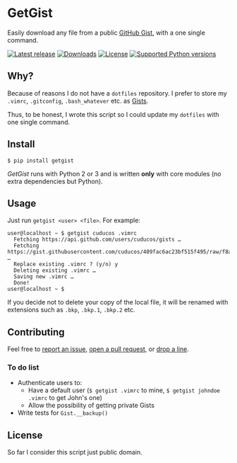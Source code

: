 # GetGist

Easily download any file from a public [GitHub Gist](http://gist.github.com), with a one single command.

[![Latest release](https://pypip.in/version/getgist/badge.svg?style=flat-square)](https://pypi.python.org/pypi/getgist/)
[![Downloads](https://pypip.in/download/getgist/badge.svg?style=flat-square)](https://pypi.python.org/pypi/getgist/)
[![License](https://pypip.in/license/getgist/badge.svg?style=flat-square)](https://pypi.python.org/pypi/getgist/)
[![Supported Python versions](https://pypip.in/py_versions/getgist/badge.svg?style=flat-square)](https://pypi.python.org/pypi/getgist/)

## Why?

Because of reasons I do not have a `dotfiles` repository. I prefer to store my `.vimrc`, `.gitconfig`, `.bash_whatever` etc. as [Gists](http://gist.github.com/).

Thus, to be honest, I wrote this script so I could update my `dotfiles` with one single command.

## Install

`$ pip install getgist`

*GetGist* runs with Python 2 or 3 and is written **only** with core modules (no extra dependencies but Python).

## Usage

Just run `getgist <user> <file>`. For example:

```
user@localhost ~ $ getgist cuducos .vimrc
  Fetching https://api.github.com/users/cuducos/gists …
  Fetching https://gist.githubusercontent.com/cuducos/409fac6ac23bf515f495/raw/f8acc26f0422b02fc282c5b4e97b70710044dbb3/.vimrc …
  Replace existing .vimrc ? (y/n) y
  Deleting existing .vimrc …
  Saving new .vimrc …
  Done!
user@localhost ~ $
```

If you decide not to delete your copy of the local file, it will be renamed with extensions such as `.bkp`, `.bkp.1`, `.bkp.2` etc.

## Contributing

Feel free to [report an issue](http://github.com/cuducos/getgist/issues), [open a pull request](http://github.com/cuducos/getgist/pulls), or [drop a line](http://twitter.com/cuducos).

### To do list

* Authenticate users to:
  * Have a default user (`$ getgist .vimrc` to mine, `$ getgist johndoe .vimrc` to get John's one)
  * Allow the possibility of getting private Gists
* Write tests for `Gist.__backup()`

## License

So far I consider this script just public domain.
